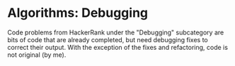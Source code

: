 # Algorithms: Debugging

Code problems from HackerRank under the "Debugging" subcategory are bits of code that are already completed, but need debugging fixes to correct their output.  With the exception of the fixes and refactoring, code is not original (by me).
